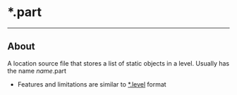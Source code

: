 # *.part

___

## About

A location source file that stores a list of static objects in a level. Usually has the name *name*.part

- Features and limitations are similar to [*.level](../sdk/dot-level.md) format
